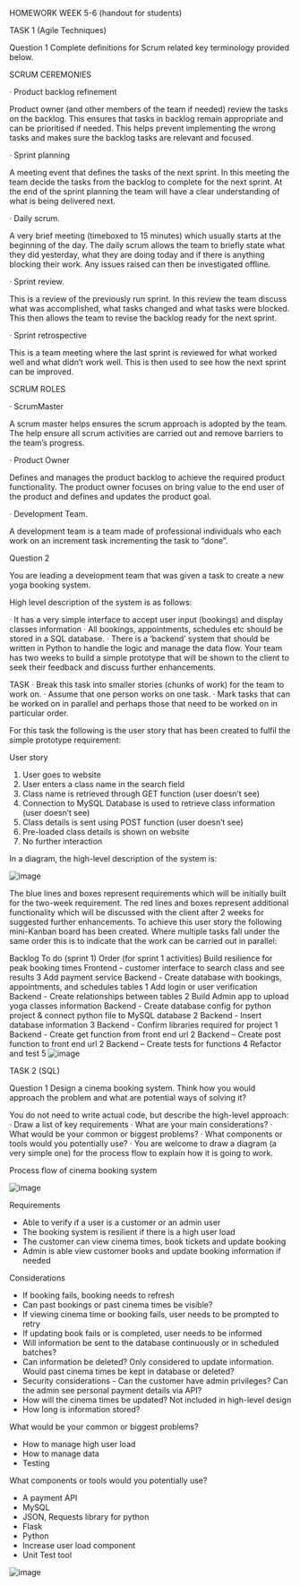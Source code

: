 HOMEWORK WEEK 5-6
(handout for students)


TASK 1 (Agile Techniques)

Question 1
Complete definitions for Scrum related key terminology provided below.


SCRUM CEREMONIES


·        Product backlog refinement

Product owner (and other members of the team if needed) review the tasks on the backlog. This ensures that tasks in backlog remain appropriate and can be prioritised if needed. This helps prevent implementing the wrong tasks and makes sure the backlog tasks are relevant and focused.


·        Sprint planning

A meeting event that defines the tasks of the next sprint. In this meeting the team decide the tasks from the backlog to complete for the next sprint. At the end of the sprint planning the team will have a clear understanding of what is being delivered next.


·        Daily scrum.

A very brief meeting (timeboxed to 15 minutes) which usually starts at the beginning of the day. The daily scrum allows the team to briefly state what they did yesterday, what they are doing today and if there is anything blocking their work. Any issues raised can then be investigated offline.


·        Sprint review.

This is a review of the previously run sprint. In this review the team discuss what was accomplished, what tasks changed and what tasks were blocked. This then allows the team to revise the backlog ready for the next sprint.

·        Sprint retrospective

This is a team meeting where the last sprint is reviewed for what worked well and what didn’t work well. This is then used to see how the next sprint can be improved.
 
 SCRUM ROLES
 
 
·        ScrumMaster

A scrum master helps ensures the scrum approach is adopted by the team. The help ensure all scrum activities are carried out and remove barriers to the team’s progress.


·        Product Owner

Defines and manages the product backlog to achieve the required product functionality. The product owner focuses on bring value to the end user of the product and defines and updates the product goal.


·        Development Team.

A development team is a team made of professional individuals who each work on an increment task incrementing the task to “done”.
 
Question 2
 
You are leading a development team that was given a task to create a new yoga booking system.

High level description of the system is as follows:
 
·        It has a very simple interface to accept user input (bookings) and display classes information
·        All bookings, appointments, schedules etc should be stored in a SQL database.
·        There is a ‘backend’ system that should be written in Python to handle the logic and manage the data flow. 
Your team has two weeks to build a simple prototype that will be shown to the client to seek their feedback and discuss further enhancements.
 

TASK
·        Break this task into smaller stories (chunks of work) for the team to work on.
·        Assume that one person works on one task.
·        Mark tasks that can be worked on in parallel and perhaps those that need to be worked on in particular order.


 
For this task the following is the user story that has been created to fulfil the simple prototype requirement:

User story

1.	User goes to website
2.	User enters a class name in the search field
3.	Class name is retrieved through GET function (user doesn’t see)
4.	Connection to MySQL Database is used to retrieve class information (user doesn’t see)
5.	Class details is sent using POST function (user doesn’t see)
6.	Pre-loaded class details is shown on website
7.	No further interaction

In a diagram, the high-level description of the system is:


![image](https://user-images.githubusercontent.com/61808090/140654742-a68a243e-ab3e-406e-84ef-3dd2fe3f1187.png)


The blue lines and boxes represent requirements which will be initially built for the two-week requirement. The red lines and boxes represent additional functionality which will be discussed with the client after 2 weeks for suggested further enhancements.
To achieve this user story the following mini-Kanban board has been created. Where multiple tasks fall under the same order this is to indicate that the work can be carried out in parallel:

Backlog	To do (sprint 1)	Order (for sprint 1 activities)
Build resilience for peak booking times	Frontend - customer interface to search class and see results	3
Add payment service	Backend - Create database with bookings, appointments, and schedules tables	1
Add login or user verification 	Backend - Create relationships between tables	2
Build Admin app to upload yoga classes information	Backend - Create database config for python project & connect python file to MySQL database	2
	Backend - Insert database information	3
	Backend - Confirm libraries required for project	1
	Backend - Create get function from front end url 	2
	Backend – Create post function to front end url	2
	Backend – Create tests for functions	4
	Refactor and test 	5
![image](https://user-images.githubusercontent.com/61808090/140654765-7447e374-1ae1-4d11-9558-c9febcc2cb14.png)

TASK 2 (SQL)

Question 1
Design a cinema booking system.
Think how you would approach the problem and what are potential ways of solving it?

You do not need to write actual code, but describe the high-level approach:
·        Draw a list of key requirements
·        What are your main considerations?
·        What would be your common or biggest problems?
·        What components or tools would you potentially use?
·        You are welcome to draw a diagram (a very simple one) for the process flow to explain how  it is going to work. 


Process flow of cinema booking system


![image](https://user-images.githubusercontent.com/61808090/140706402-f5e626e2-bed2-4d51-9fab-cb8cb1441e3d.png)


Requirements

-	Able to verify if a user is a customer or an admin user
-	The booking system is resilient if there is a high user load
-	The customer can view cinema times, book tickets and update booking
-	Admin is able view customer books and update booking information if needed

Considerations

-	If booking fails, booking needs to refresh
-	Can past bookings or past cinema times be visible?
-	If viewing cinema time or booking fails, user needs to be prompted to retry
-	If updating book fails or is completed, user needs to be informed
-	Will information be sent to the database continuously or in scheduled batches?
-	Can information be deleted? Only considered to update information. Would past cinema times be kept in database or deleted?
-	Security considerations - Can the customer have admin privileges? Can the admin see personal payment details via API? 
-	How will the cinema times be updated? Not included in high-level design
-	How long is information stored?


What would be your common or biggest problems?

-	How to manage high user load
-	How to manage data
-	Testing


What components or tools would you potentially use?


-	A payment API
-	MySQL
-	JSON, Requests library for python
-	Flask 
-	Python
-	Increase user load component
-	Unit Test tool


![image](https://user-images.githubusercontent.com/61808090/140706542-112dada8-d37f-4eab-beb8-f1ed40381899.png)

